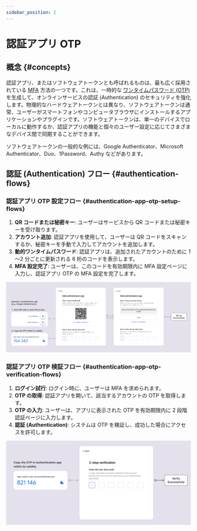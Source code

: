 ```yaml
---
sidebar_position: 2
---
```


# 認証アプリ OTP

## 概念 {#concepts}

認証アプリ、またはソフトウェアトークンとも呼ばれるものは、最も広く採用されている [MFA](https://auth.wiki/mfa) 方法の一つです。これは、一時的な [ワンタイムパスワード (OTP)](https://auth.wiki/otp) を生成して、オンラインサービスの認証 (Authentication) のセキュリティを強化します。物理的なハードウェアトークンとは異なり、ソフトウェアトークンは通常、ユーザーがスマートフォンやコンピュータブラウザにインストールするアプリケーションやプラグインです。ソフトウェアトークンは、単一のデバイスでローカルに動作するか、認証アプリの機能と個々のユーザー設定に応じてさまざまなデバイス間で同期することができます。

ソフトウェアトークンの一般的な例には、Google Authenticator、Microsoft Authenticator、Duo、1Password、Authy などがあります。

## 認証 (Authentication) フロー {#authentication-flows}

### 認証アプリ OTP 設定フロー {#authentication-app-otp-setup-flows}

1. **QR コードまたは秘密キー**: ユーザーはサービスから QR コードまたは秘密キーを受け取ります。
2. **アカウント追加**: 認証アプリを使用して、ユーザーは QR コードをスキャンするか、秘密キーを手動で入力してアカウントを追加します。
3. **動的ワンタイムパスワード**: 認証アプリは、追加されたアカウントのために 1～2 分ごとに更新される 6 桁のコードを表示します。
4. **MFA 設定完了**: ユーザーは、このコードを有効期限内に MFA 設定ページに入力し、認証アプリ OTP の MFA 設定を完了します。

![OTP 設定フロー](./assets/otp-set-up-flow.png)

### 認証アプリ OTP 検証フロー {#authentication-app-otp-verification-flows}

1. **ログイン試行**: ログイン時に、ユーザーは MFA を求められます。
2. **OTP の取得**: 認証アプリを開いて、該当するアカウントの OTP を取得します。
3. **OTP の入力**: ユーザーは、アプリに表示された OTP を有効期限内に 2 段階認証ページに入力します。
4. **認証 (Authentication)**: システムは OTP を検証し、成功した場合にアクセスを許可します。

![OTP 検証フロー](./assets/otp-verification-flow.png)

